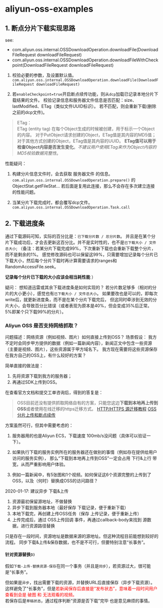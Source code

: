 # aliyun-oss-examples

## 1. 断点分片下载实现思路
see: 
- com.aliyun.oss.internal.OSSDownloadOperation.downloadFile(DownloadFileRequest downloadFileRequest)
- com.aliyun.oss.internal.OSSDownloadOperation.downloadFileWithCheckpoint(DownloadFileRequest downloadFileRequest)

1. 校验必要的参数，及设置默认值。
`com.aliyun.oss.internal.OSSDownloadOperation.downloadFile(DownloadFileRequest downloadFileRequest)`


2. 若`enableCheckpoint=true`开启断点续传功能，则从`dcp`加载已记录本地分片下载结果的文件。
校验记录信息和服务器文件信息是否匹配：size、lastModified、ETag（类似文件UUID标识）。 若不匹配，则会重新下载(删除之前的dcp文件)。

> ETag：  
ETag (entity tag) 在每个Object生成的时候被创建，用于标示一个Object的内容。
对于PutObject请求创建的Object，ETag值是其内容的MD5值；对于其他方式创建的Object，ETag值是其内容的UUID。
**ETag值可以用于检查Object内容是否发生变化**。*不建议用户使用ETag来作为Object内容的MD5校验数据完整性*。

性能疑问：
1. 构建分片信息文件时，会去获取 服务器文件 的信息。`com.aliyun.oss.internal.OSSDownloadOperation.prepare()` 的 ObjectStat.getFileStat...
    若后面是复用此连接，那么不会存在多次建立连接的性能问题。
    
2. 当某分片下载完成时，都会覆写dcp文件。 `com.aliyun.oss.internal.OSSDownloadOperation.Task.call`

## 2. 下载进度条
通过下载源码可知，实际的百分比是：`已下载分片数 / 总分片数`。
并且是在某个分片下载成功后，才会去更新这百分比。并不是实时性的，也不是`已下载大小 / 文件总大小`;
（备注：若某分片下载完成99%，下次重新下载也会重新下载整个分片，而不是剩余的1%。
感觉修改源码也可以保留这99%，只需要增加记录每个分片已下载大小，然后每个分片下载时再计算需要请求的ranges和RandomAccessFile.seek。

**记录每个分片已下载的大小应该会相当耗性能**
）

疑问：
想知道迅雷或其余下载进度条是如何实现的？
若分片数足够多（相对的分片的大小更小），感觉也有`已下载大小 / 文件总大小`。
如果要改也是可以的，即每次write后，就更新进度条，而不是在某个分片下载完后，
但这同时牵涉到无效的分片大小，会导致百分比错误（或者表现为原本是40%，但会变成35%后正常。 5%即某个只下载99%的分片）。


### **Aliyun OSS 是否支持网络抓取？**
问题描述：网络资源（例如视频、图片）如何直接上传到OSS？
场景假设：
  我方不定时会同步甲方提供的数据（例如一篇新闻内容），新闻正文中包含一些资源（主要是视频、图片），这些资源属于甲方域名下。
  我方现在需要将这些资源保存在我方自己的OSS上，有什么较好的方案？

简单直接的做法是：
  1. 先将资源下载到我方的服务器；
  2. 再通过SDK上传到OSS。

在查看官方文档和提交工单咨询后，得到的答复是：
> OSS目前还没有提供抓取网络自有的方案，只能您这边**下载到本地再上传到OSS**或者使用在线迁移的https迁移方式。
> [HTTP/HTTPS 源迁移教程](https://help.aliyun.com/document_detail/95134.html)
> [OSS 分片上传和断点续传](https://help.aliyun.com/document_detail/31850.html)

方案虽然可行，但其中需要考虑的：
1) 服务器用的也是Aliyun ECS，下载速度 100mb/s没问题（具体可以验证一下）。

2) 如果执行下载的服务实例所在的服务器还在做别的事情（例如存在提供给用户访问的服务实例），
那么“下载到本地再上传到OSS”一定会占用 下行&上行 带宽，从而严重影响用户体验。

3) 例如一篇新闻中，有5张图和1个视频。如何保证这6个资源完整的上传到了OSS，以及（何时）替换成OSS的访问路径？  


2020-01-17: 建议异步 下载&上传
1) 资源最初保留源地址，不做替换
2) 异步下载到服务器本地（最好保存 下载记录，便于重新下载）
3) 本地下载完，再创建上传OSS任务（保存 上传记录，便于重新上传）
4) 上传完成后，通过 OSS上传回调 事件，再通过callback-body来找到 源数据，进行资源路径替换

只是存在一段时间，资源地址是数据来源的源地址。但这种流程目前能想到较好的流程。
同步下载&上传&保存数据，也不是不可行，但要特别注意“长事务”。

#### 针对资源替换`3)`
假如`下载-上传-替换资源-保存`在同一个事务（并且是`同步`），若资源过大，很可能是“长事务”。

但如果是`异步`，找出需要下载的资源，并替换URL后直接保存（异步下载资源）。
这样避免了“长事务”，但是<font color="red">若新闻保存后直接是“发布状态”，意味着一段时间用户查看到会是 破图 和 无法观看的视频。</font>  
若保存后是`草稿状态`，通过程序判断“资源是否下载”完毕 也是意见麻烦的事情。



